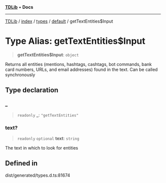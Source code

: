 [**TDLib**](../../../../../../README.md) • **Docs**

***

[TDLib](../../../../../../modules.md) / [index](../../../../../README.md) / [types](../../../README.md) / [default](../README.md) / getTextEntities$Input

# Type Alias: getTextEntities$Input

> **getTextEntities$Input**: `object`

Returns all entities (mentions, hashtags, cashtags, bot commands, bank card numbers, URLs, and email addresses) found in the text. Can be called synchronously

## Type declaration

### \_

> `readonly` **\_**: `"getTextEntities"`

### text?

> `readonly` `optional` **text**: `string`

The text in which to look for entities

## Defined in

dist/generated/types.d.ts:81674
